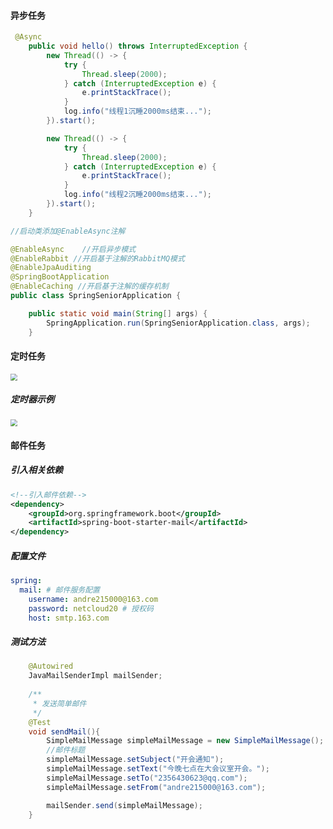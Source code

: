 #### 异步任务

```java
 @Async
    public void hello() throws InterruptedException {
        new Thread(() -> {
            try {
                Thread.sleep(2000);
            } catch (InterruptedException e) {
                e.printStackTrace();
            }
            log.info("线程1沉睡2000ms结束...");
        }).start();

        new Thread(() -> {
            try {
                Thread.sleep(2000);
            } catch (InterruptedException e) {
                e.printStackTrace();
            }
            log.info("线程2沉睡2000ms结束...");
        }).start();
    }
```

```java
//启动类添加@EnableAsync注解

@EnableAsync	//开启异步模式
@EnableRabbit //开启基于注解的RabbitMQ模式
@EnableJpaAuditing
@SpringBootApplication
@EnableCaching //开启基于注解的缓存机制
public class SpringSeniorApplication {

    public static void main(String[] args) {
    	SpringApplication.run(SpringSeniorApplication.class, args);
    }
```

#### 定时任务

<img src="C:\Users\Administrator\Desktop\md\Java\spring boot整合篇\image\定时任务.png" style="zoom: 67%;" />

##### 定时器示例

<img src="C:\Users\Administrator\Desktop\md\Java\spring boot整合篇\image\定时器实例.png" style="zoom:67%;" />

#### 邮件任务

##### 引入相关依赖

```xml
<!--引入邮件依赖-->
<dependency>
    <groupId>org.springframework.boot</groupId>
    <artifactId>spring-boot-starter-mail</artifactId>
</dependency>
```

##### 配置文件

```yaml
spring:
  mail: # 邮件服务配置
    username: andre215000@163.com
    password: netcloud20 # 授权码
    host: smtp.163.com
```

##### 测试方法

```java
    @Autowired
    JavaMailSenderImpl mailSender;
    
	/**
     * 发送简单邮件
     */
    @Test
    void sendMail(){
        SimpleMailMessage simpleMailMessage = new SimpleMailMessage();
        //邮件标题
        simpleMailMessage.setSubject("开会通知");
        simpleMailMessage.setText("今晚七点在大会议室开会。");
        simpleMailMessage.setTo("2356430623@qq.com");
        simpleMailMessage.setFrom("andre215000@163.com");

        mailSender.send(simpleMailMessage);
    }
```

